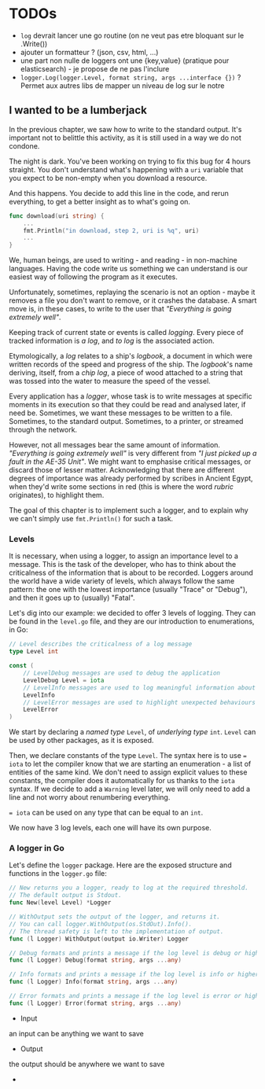 # TODOs
- `log` devrait lancer une go routine (on ne veut pas etre bloquant sur le .Write())
- ajouter un formatteur ? (json, csv, html, ...)
- une part non nulle de loggers ont une {key,value} (pratique pour elasticsearch) - je propose de ne pas l'inclure
- `logger.Log(logger.Level, format string, args ...interface {})` ? Permet aux autres libs de mapper un niveau de log sur le notre


## I wanted to be a lumberjack

In the previous chapter, we saw how to write to the standard output. It's important not to belittle this activity, as it is still used in a way we do not condone.

The night is dark. You've been working on trying to fix this bug for 4 hours straight. You don't understand what's happening with a `uri` variable that you expect to be non-empty when you download a resource.

And this happens. You decide to add this line in the code, and rerun everything, to get a better insight as to what's going on.  
```go
func download(uri string) {
	...
	fmt.Println("in download, step 2, uri is %q", uri)
	...
}
```

We, human beings, are used to writing - and reading - in non-machine languages. Having the code write us something we can understand is our easiest way of following the program as it executes.
 
Unfortunately, sometimes, replaying the scenario is not an option - maybe it removes a file you don't want to remove, or it crashes the database. A smart move is, in these cases, to write to the user that _"Everything is going extremely well"_.

Keeping track of current state or events is called _logging_. Every piece of tracked information is _a log_, and _to log_ is the associated action. 

Etymologically, a _log_ relates to a ship's _logbook_, a document in which were written records of the speed and progress of the ship. 
The _logbook_'s name deriving, itself, from a _chip log_, a piece of wood attached to a string that was tossed into the water to measure the speed of the vessel.

Every application has a _logger_, whose task is to write messages at specific moments in its execution so that they could be read and analysed later, if need be. Sometimes, we want these messages to be written to a file. Sometimes, to the standard output. Sometimes, to a printer, or streamed through the network.

However, not all messages bear the same amount of information. _"Everything is going extremely well"_ is very different from _"I just picked up a fault in the AE-35 Unit"_. We might want to emphasise critical messages, or discard those of lesser matter. 
Acknowledging that there are different degrees of importance was already performed by scribes in Ancient Egypt, when they'd write some sections in red (this is where the word _rubric_ originates), to highlight them.   

The goal of this chapter is to implement such a logger, and to explain why we can't simply use `fmt.Println()` for such a task. 

### Levels

It is necessary, when using a logger, to assign an importance level to a message. This is the task of the developer, who has to think about the criticalness of the information that is about to be recorded.
Loggers around the world have a wide variety of levels, which always follow the same pattern: the one with the lowest importance (usually "Trace" or "Debug"), and then it goes up to (usually) "Fatal".  

Let's dig into our example: we decided to offer 3 levels of logging. They can be found in the `level.go` file, and they are our introduction to enumerations, in Go:
```go
// Level describes the criticalness of a log message
type Level int

const (
    // LevelDebug messages are used to debug the application
    LevelDebug Level = iota
    // LevelInfo messages are used to log meaningful information about the processes going on
    LevelInfo
    // LevelError messages are used to highlight unexpected behaviours caught by the application
    LevelError
)
```

We start by declaring a _named type_ `Level`, of _underlying type_ `int`. `Level` can be used by other packages, as it is exposed. 

Then, we declare constants of the type `Level`. The syntax here is to use `= iota` to let the compiler know that we are starting an enumeration - a list of entities of the same kind.
We don't need to assign explicit values to these constants, the compiler does it automatically for us thanks to the `iota` syntax. If we decide to add a `Warning` level later, we will only need to add a line and not worry about renumbering everything. 

`= iota` can be used on any type that can be equal to an `int`.

We now have 3 log levels, each one will have its own purpose.

### A logger in Go

Let's define the `logger` package. Here are the exposed structure and functions in the `logger.go` file:
```go
// New returns you a logger, ready to log at the required threshold.
// The default output is Stdout.
func New(level Level) *Logger

// WithOutput sets the output of the logger, and returns it.
// You can call logger.WithOutput(os.StdOut).Info().
// The thread safety is left to the implementation of output.
func (l Logger) WithOutput(output io.Writer) Logger

// Debug formats and prints a message if the log level is debug or higher
func (l Logger) Debug(format string, args ...any)

// Info formats and prints a message if the log level is info or higher
func (l Logger) Info(format string, args ...any)

// Error formats and prints a message if the log level is error or higher
func (l Logger) Error(format string, args ...any)
```

- Input

an input can be anything we want to save

- Output

the output should be anywhere we want to save

- 
